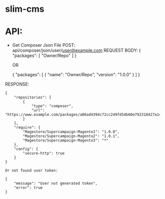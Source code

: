 # slim-cms

# API:
* Get Composer Json File
POST: api/composer/json/user/<user@example.com>
REQUEST BODY:
    {
        "packages": [
            "Owner/Repo"
        ]
    }

    OR

    {
        "packages": [
            {
                "name": "Owner/Repo",
                "version": "1.0.0"
            }
        ]
    }

RESPONSE:

    {
        "repositories": [
            {
                "type": "composer",
                "url": "https://www.example.com/packages/a06ad4394c72cc249fd54b60e792318427a14b8f/"
            }
        ],
        "require": {
            "Magestore/Supercampaign-Magento1": "1.0.0",
            "Magestore/Supercampaign-Magento2": "1.0.1",
            "Magestore/Supercampaign-Magento3": "*"
        },
        "config": {
            "secure-http": true
        }
    }

    Or not found user token:

    {
        "message": "User not generated token",
        "error": true
    }

